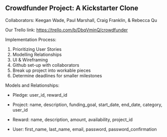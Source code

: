 Crowdfunder Project: A Kickstarter Clone
-------------------------------------------------------------------------
Collaborators: Keegan Wade, Paul Marshall, Craig Franklin, & Rebecca Qu

Our Trello link: https://trello.com/b/DbqVminQ/crowdfunder

Implementation Process: 

1. Prioritizing User Stories
2. Modelling Relationships
3. UI & Wireframing
4. Github set-up with collaborators
5. Break up project into workable pieces
6. Determine deadlines for smaller milestones

Models and Relationships: 
  
  - Pledge: user_id, reward_id
  
  - Project: name, description, funding_goal, start_date, end_date, category, user_id
  
  - Reward: name, description, amount, availability, project_id
  
  - User: first_name, last_name, email, password, password_confirmation







